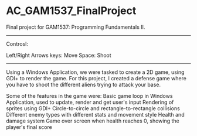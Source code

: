 # AC_GAM1537_FinalProject

Final project for GAM1537: Programming Fundamentals II.

________________________________________________________________________
Controsl:

Left/Right Arrows keys: Move
Space: Shoot
________________________________________________________________________

Using a Windows Application, we were tasked to create a 2D game, using GDI+ to render the game. For this project, I created a defense game where you have to shoot the different aliens trying to attack your base.

Some of the features in the game were:
Basic game loop in Windows Application, used to update, render and get user's input
Rendering of sprites using GDI+
Circle-to-circle and rectangle-to-rectangle collisions
Different enemy types with different stats and movement style
Health and damage system
Game over screen when health reaches 0, showing the player's final score